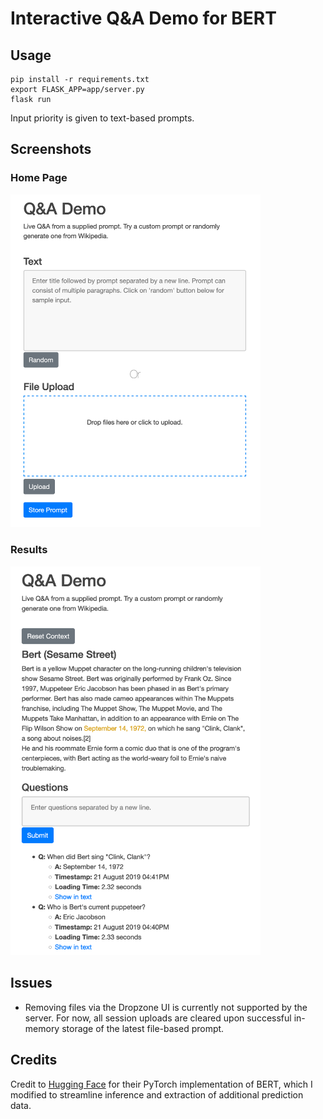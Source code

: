 # Interactive Q&A Demo for BERT 
## Usage
```
pip install -r requirements.txt    
export FLASK_APP=app/server.py  
flask run
```

Input priority is given to text-based prompts.
## Screenshots
### Home Page
<img src="https://raw.githubusercontent.com/henryzxu/interactive-transformers/develop/assets/home.png" alt="home" width="400"/>
  
### Results  
<img src="https://raw.githubusercontent.com/henryzxu/interactive-transformers/develop/assets/results.png" alt="results" width="400"/>

## Issues
- Removing files via the Dropzone UI is currently not supported by the server. For now, all session uploads are cleared upon
successful in-memory storage of the latest file-based prompt.
## Credits
Credit to [Hugging Face](https://github.com/huggingface/pytorch-transformers) for their PyTorch implementation of
BERT, which I modified to streamline inference and extraction of additional prediction data. 
